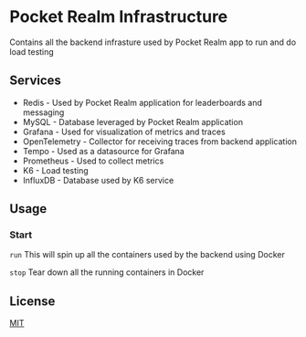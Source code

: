 # Pocket Realm Infrastructure

Contains all the backend infrasture used by Pocket Realm app to run and do load testing

## Services

* Redis - Used by Pocket Realm application for leaderboards and messaging
* MySQL - Database leveraged by Pocket Realm application
* Grafana - Used for visualization of metrics and traces
* OpenTelemetry - Collector for receiving traces from backend application
* Tempo - Used as a datasource for Grafana
* Prometheus - Used to collect metrics
* K6 - Load testing
* InfluxDB - Database used by K6 service

## Usage

### Start

```run```
This will spin up all the containers used by the backend using Docker

```stop```
Tear down all the running containers in Docker

## License

[MIT](https://choosealicense.com/licenses/mit/)
